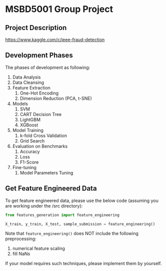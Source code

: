 # MSBD5001 Group Project
## Project Description
https://www.kaggle.com/c/ieee-fraud-detection

## Development Phases
The phases of development as following:
1. Data Analysis
2. Data Cleansing
3. Feature Extraction
    1. One-Hot Encoding
    2. Dimension Reduction (PCA, t-SNE)
4. Models
    1. SVM
    2. CART Decision Tree
    3. LightGBM
    4. XGBoost
5. Model Training
    1. k-fold Cross Validation
    2. Grid Search
6. Evaluation on Benchmarks
    1. Accuracy
    2. Loss
    3. F1-Score
7. Fine-tuning
    1. Model Parameters Tuning

## Get Feature Engineered Data
To get feature engineered data, please use the below code (assuming you are working under the /src directory):


```python
from features_generation import feature_engineering

X_train, y_train, X_test, sample_submission = feature_engineering()
```

Note that `feature_engineering()` does NOT include the following preprocessing:
1. numerical feature scaling
2. fill NaNs

If your model requires such techniques, please implement them by yourself.